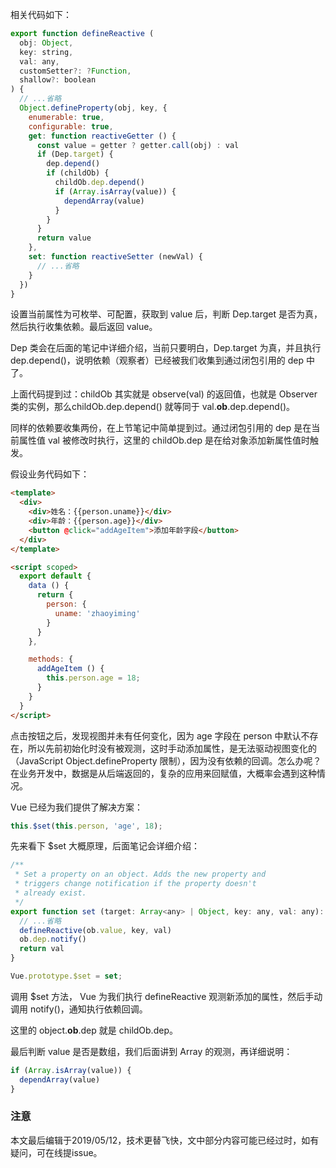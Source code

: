 相关代码如下：

``` javascript
export function defineReactive (
  obj: Object,
  key: string,
  val: any,
  customSetter?: ?Function,
  shallow?: boolean
) {
  // ...省略
  Object.defineProperty(obj, key, {
    enumerable: true,
    configurable: true,
    get: function reactiveGetter () {
      const value = getter ? getter.call(obj) : val
      if (Dep.target) {
        dep.depend()
        if (childOb) {
          childOb.dep.depend()
          if (Array.isArray(value)) {
            dependArray(value)
          }
        }
      }
      return value
    },
    set: function reactiveSetter (newVal) {
      // ...省略
    }
  })
}
```

设置当前属性为可枚举、可配置，获取到 value 后，判断 Dep.target 是否为真，然后执行收集依赖。最后返回 value。

Dep 类会在后面的笔记中详细介绍，当前只要明白，Dep.target 为真，并且执行 dep.depend()，说明依赖（观察者）已经被我们收集到通过闭包引用的 dep 中了。

上面代码提到过：childOb 其实就是 observe(val) 的返回值，也就是 Observer 类的实例，那么childOb.dep.depend() 就等同于 val.__ob__.dep.depend()。

同样的依赖要收集两份，在上节笔记中简单提到过。通过闭包引用的 dep 是在当前属性值 val 被修改时执行，这里的 childOb.dep 是在给对象添加新属性值时触发。

假设业务代码如下：

```html
<template>
  <div>
    <div>姓名：{{person.uname}}</div>
    <div>年龄：{{person.age}}</div>
    <button @click="addAgeItem">添加年龄字段</button>
  </div>
</template>

<script scoped>
  export default {
    data () {
      return {
        person: {
          uname: 'zhaoyiming'
        }
      }
    },

    methods: {
      addAgeItem () {
        this.person.age = 18;
      }
    }
  }
</script>
```

点击按钮之后，发现视图并未有任何变化，因为 age 字段在 person 中默认不存在，所以先前初始化时没有被观测，这时手动添加属性，是无法驱动视图变化的（JavaScript Object.defineProperty 限制），因为没有依赖的回调。怎么办呢？在业务开发中，数据是从后端返回的，复杂的应用来回赋值，大概率会遇到这种情况。

Vue 已经为我们提供了解决方案：

``` javascript
this.$set(this.person, 'age', 18);
```

先来看下 $set 大概原理，后面笔记会详细介绍：

``` javascript
/**
 * Set a property on an object. Adds the new property and
 * triggers change notification if the property doesn't
 * already exist.
 */
export function set (target: Array<any> | Object, key: any, val: any): any {
  // ...省略
  defineReactive(ob.value, key, val)
  ob.dep.notify()
  return val
}

Vue.prototype.$set = set;
```

调用 $set 方法， Vue 为我们执行 defineReactive 观测新添加的属性，然后手动调用 notify()，通知执行依赖回调。

这里的 object.__ob__.dep 就是 childOb.dep。

最后判断 value 是否是数组，我们后面讲到 Array 的观测，再详细说明：

``` javascript
if (Array.isArray(value)) {
  dependArray(value)
}
```

### 注意
本文最后编辑于2019/05/12，技术更替飞快，文中部分内容可能已经过时，如有疑问，可在线提issue。